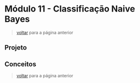 <!-- markdownlint-disable MD033 -->

# Módulo 11 - Classificação Naive Bayes

> [voltar](./notes.md) para a página anterior

## Projeto

## Conceitos

> [voltar](./notes.md) para a página anterior
